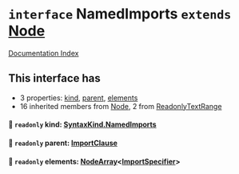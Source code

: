 # `interface` NamedImports `extends` [Node](../interface.Node/README.md)

[Documentation Index](../README.md)

## This interface has

- 3 properties:
[kind](#-readonly-kind-syntaxkindnamedimports),
[parent](#-readonly-parent-importclause),
[elements](#-readonly-elements-nodearrayimportspecifier)
- 16 inherited members from [Node](../interface.Node/README.md), 2 from [ReadonlyTextRange](../interface.ReadonlyTextRange/README.md)


#### 📄 `readonly` kind: [SyntaxKind.NamedImports](../enum.SyntaxKind/README.md#namedimports--275)



#### 📄 `readonly` parent: [ImportClause](../interface.ImportClause/README.md)



#### 📄 `readonly` elements: [NodeArray](../interface.NodeArray/README.md)\<[ImportSpecifier](../interface.ImportSpecifier/README.md)>



